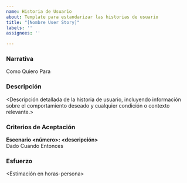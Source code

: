 ```yaml
---
name: Historia de Usuario
about: Template para estandarizar las historias de usuario
title: "[Nombre User Story]"
labels: ''
assignees: ''

---
```


### Narrativa
Como <tipo de usuario>
Quiero <objetivo>
Para <beneficio>

### Descripción
<Descripción detallada de la historia de usuario, incluyendo información sobre el comportamiento deseado y cualquier condición o contexto relevante.>

### Criterios de Aceptación

**Escenario <número>: <descripción>**  
Dado <contexto>
Cuando <evento>
Entonces <resultado>

### Esfuerzo
<Estimación en horas-persona>
